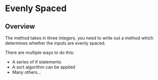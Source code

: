 # Evenly Spaced

## Overview
The method takes in three integers, you need to write out a method which 
determines whether the inputs are evenly spaced.

There are multiple ways to do this:
- A series of if statements
- A sort algorithm can be applied
- Many others...

